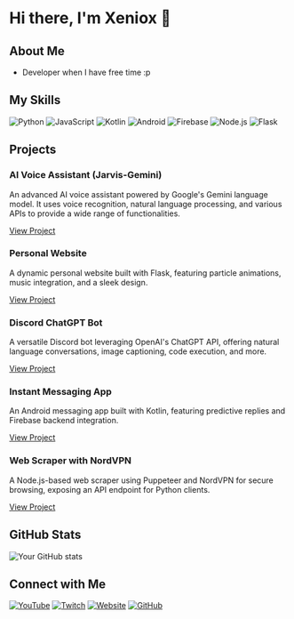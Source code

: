 # Hi there, I'm Xeniox 👋

## About Me
- Developer when I have free time :p

## My Skills
![Python](https://img.shields.io/badge/-Python-3776AB?style=flat-square&logo=Python&logoColor=white)
![JavaScript](https://img.shields.io/badge/-JavaScript-F7DF1E?style=flat-square&logo=JavaScript&logoColor=black)
![Kotlin](https://img.shields.io/badge/-Kotlin-0095D5?style=flat-square&logo=Kotlin&logoColor=white)
![Android](https://img.shields.io/badge/-Android-3DDC84?style=flat-square&logo=Android&logoColor=white)
![Firebase](https://img.shields.io/badge/-Firebase-FFCA28?style=flat-square&logo=Firebase&logoColor=black)
![Node.js](https://img.shields.io/badge/-Node.js-339933?style=flat-square&logo=Node.js&logoColor=white)
![Flask](https://img.shields.io/badge/-Flask-000000?style=flat-square&logo=Flask&logoColor=white)

## Projects

### AI Voice Assistant (Jarvis-Gemini)
An advanced AI voice assistant powered by Google's Gemini language model. It uses voice recognition, natural language processing, and various APIs to provide a wide range of functionalities.

[View Project](https://github.com/xenioxyt/jarvis-gemini)

### Personal Website
A dynamic personal website built with Flask, featuring particle animations, music integration, and a sleek design.

[View Project](https://xeniox.tv)

### Discord ChatGPT Bot
A versatile Discord bot leveraging OpenAI's ChatGPT API, offering natural language conversations, image captioning, code execution, and more.

[View Project](https://github.com/XenioxYT/Discord-OpenAI-Bot)

### Instant Messaging App
An Android messaging app built with Kotlin, featuring predictive replies and Firebase backend integration.

[View Project](https://github.com/XenioxYT/Instant-Messaging-App)

### Web Scraper with NordVPN
A Node.js-based web scraper using Puppeteer and NordVPN for secure browsing, exposing an API endpoint for Python clients.

[View Project](https://github.com/XenioxYT/web-scraper-nodejs)

## GitHub Stats
![Your GitHub stats](https://github-readme-stats.vercel.app/api?username=xenioxyt&show_icons=true&theme=radical)

## Connect with Me
[![YouTube](https://img.shields.io/badge/YouTube-FF0000?style=for-the-badge&logo=youtube&logoColor=white)](https://www.youtube.com/xeniox)
[![Twitch](https://img.shields.io/badge/Twitch-9146FF?style=for-the-badge&logo=twitch&logoColor=white)](https://twitch.tv/xenioxyt)
[![Website](https://img.shields.io/badge/Website-00C7B7?style=for-the-badge&logo=netlify&logoColor=white)](https://xeniox.tv)
[![GitHub](https://img.shields.io/badge/GitHub-181717?style=for-the-badge&logo=github&logoColor=white)](https://github.com/xenioxyt)

